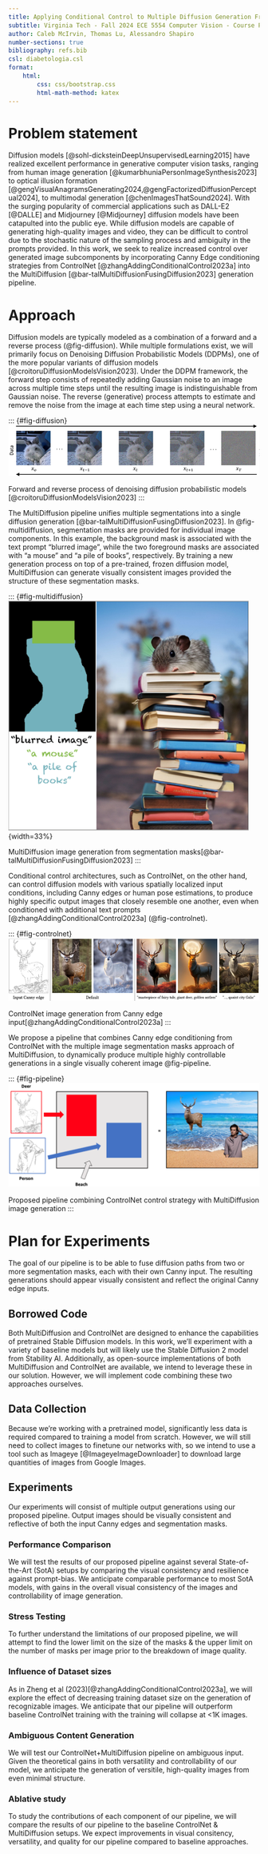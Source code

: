 ```yaml
---
title: Applying Conditional Control to Multiple Diffusion Generation Framework
subtitle: Virginia Tech - Fall 2024 ECE 5554 Computer Vision - Course Project
author: Caleb McIrvin, Thomas Lu, Alessandro Shapiro
number-sections: true
bibliography: refs.bib
csl: diabetologia.csl
format:
    html:
        css: css/bootstrap.css
        html-math-method: katex
---
```




# Problem statement

Diffusion models [@sohl-dicksteinDeepUnsupervisedLearning2015] have realized excellent performance in generative computer vision tasks, ranging from human image generation [@kumarbhuniaPersonImageSynthesis2023] to optical illusion formation [@gengVisualAnagramsGenerating2024,@gengFactorizedDiffusionPerceptual2024], to multimodal generation [@chenImagesThatSound2024]. With the surging popularity of commercial applications such as DALL-E2 [@DALLE] and Midjourney [@Midjourney] diffusion models have been catapulted into the public eye. While diffusion models are capable of generating high-quality images and video, they can be difficult to control due to the stochastic nature of the sampling process and ambiguity in the prompts provided. In this work, we seek to realize increased control over generated image subcomponents by incorporating Canny Edge conditioning strategies from ControlNet [@zhangAddingConditionalControl2023a] into the MultiDiffusion [@bar-talMultiDiffusionFusingDiffusion2023] generation pipeline.

# Approach
Diffusion models are typically modeled as a combination of a forward and a reverse process (@fig-diffusion). While multiple formulations exist, we will primarily focus on Denoising Diffusion Probabilistic Models (DDPMs), one of the more popular variants of diffusion models [@croitoruDiffusionModelsVision2023]. Under the DDPM framework, the forward step consists of repeatedly adding Gaussian noise to an image across multiple time steps until the resulting image is indistinguishable from Gaussian noise. The reverse (generative) process attempts to estimate and remove the noise from the image at each time step using a neural network.

::: {#fig-diffusion}
![](images/fig1.png)

Forward and reverse process of denoising diffusion probabilistic models [@croitoruDiffusionModelsVision2023]
:::

The MultiDiffusion pipeline unifies multiple segmentations into a single diffusion generation [@bar-talMultiDiffusionFusingDiffusion2023]. In @fig-multidiffusion, segmentation masks are provided for individual image components. In this example, the background mask is associated with the text prompt “blurred image”, while the two foreground masks are associated with “a mouse” and “a pile of books”, respectively. By training a new generation process on top of a pre-trained, frozen diffusion model, MultiDiffusion can generate visually consistent images provided the structure of these segmentation masks. 

::: {#fig-multidiffusion}
![](images/fig2.png){width=33%}

MultiDiffusion image generation from segmentation masks[@bar-talMultiDiffusionFusingDiffusion2023]
:::

Conditional control architectures, such as ControlNet, on the other hand, can control diffusion models with various spatially localized input conditions, including Canny edges or human pose estimations, to produce highly specific output images that closely resemble one another, even when conditioned with additional text prompts [@zhangAddingConditionalControl2023a] (@fig-controlnet).   

::: {#fig-controlnet}
![](images/fig3.png)

ControlNet image generation from Canny edge input[@zhangAddingConditionalControl2023a]
:::

We propose a pipeline that combines Canny edge conditioning from ControlNet with the multiple image segmentation masks approach of MultiDiffusion, to dynamically produce multiple highly controllable generations in a single visually coherent image @fig-pipeline.

::: {#fig-pipeline}
![](images/fig4.png)

Proposed pipeline combining ControlNet control strategy with MultiDiffusion image generation
:::

# Plan for Experiments

The goal of our pipeline is to be able to fuse diffusion paths from two or more segmentation masks, each with their own Canny input. The resulting generations should appear visually consistent and reflect the original Canny edge inputs.

## Borrowed Code 

Both MultiDiffusion and ControlNet are designed to enhance the capabilities of pretrained Stable Diffusion models. In this work, we’ll experiment with a variety of baseline models but will likely use the Stable Diffusion 2 model from Stability AI. Additionally, as open-source implementations of both MultiDiffusion and ControlNet are available, we intend to leverage these in our solution. However, we will implement code combining these two approaches ourselves. 

## Data Collection 

Because we’re working with a pretrained model, significantly less data is required compared to training a model from scratch. However, we will still need to collect images to finetune our networks with, so we intend to use a tool such as Imageye [@ImageyeImageDownloader] to download large quantities of images from Google Images. 

## Experiments

Our experiments will consist of multiple output generations using our proposed pipeline. Output images should be visually consistent and reflective of both the input Canny edges and segmentation masks.

### Performance Comparison
We will test the results of our proposed pipeline against several State-of-the-Art (SotA) setups by comparing the visual consistency and resilience against prompt-bias. We anticipate comparable performance to most SotA models, with gains in the overall visual consistency of the images and controllability of image generation.

### Stress Testing
To further understand the limitations of our proposed pipeline, we will attempt to find the lower limit on the size of the masks & the upper limit on the number of masks per image prior to the breakdown of image quality. 

### Influence of Dataset sizes 
As in Zheng et al (2023)[@zhangAddingConditionalControl2023a], we will explore the effect of decreasing training dataset size on the generation of recognizable images. We anticipate that our pipeline will outperform baseline ControlNet training with the training will collapse at <1K images.

### Ambiguous Content Generation
We will test our ControlNet+MultiDiffusion pipeline on ambiguous input. Given the theoretical gains in both versatility and controllability of our model, we anticipate the generation of versitile, high-quality images from even minimal structure.

### Ablative study
To study the contributions of each component of our pipeline, we will compare the results of our pipeline to the baseline ControlNet & MultiDiffusion setups. We expect improvements in visual consitency, versatility, and quality for our pipeline compared to baseline approaches.